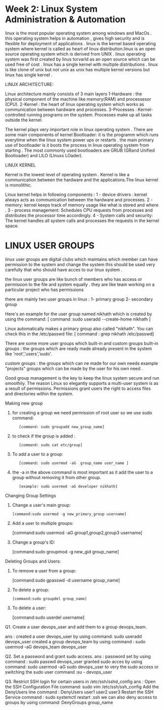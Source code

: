 # Week 2: Linux System Administration & Automation

linux is the most popular operating system among windows and MacOs . this operating system helps in automation , gives high security and is flexible for deployment of applications .
linux is the kernel based operating system where kernel is called as heart of linux distribution.linux is an open source operating system which is derived from UNIX .
linux operating system was first created by linus torvarld as an open source which can be used free of cost .
linux has a single kernel with multiple distributions . linux is like clone of unix but not unix as unix has multiple kernel versions but linux has single kernel . 

LINUX ARCHITECTURE:

Linux architecture mainly consists of 3 main layers 
1-Hardware : the physical component of the machine like memory(RAM) and processesor (CPU).
2-Kernel : the heart of linux operating system which works as communication between hardware and processes.
3-Processes : Kernel-controlled running programs on the system. Processes make up all tasks outside the kernel.

The kernel plays very important role in linux operating system . There are some main components of kernel 
Bootloader: it is the programm which runs everytime when the linux system power ups or restarts . the main primary use of bootloader is it boots the process in linux operating system from starting . 
The most commonly used bootloaders are GRUB (GRand Unified Bootloader) and LILO (LInuxs LOader).

LINUX KERNEL 

Kernel is the lowest level of operating system . Kernel is like a communication between the hardware and the applications.The linux kernel is monolithic. 

Linux kernel helps in following components :
1 - device drivers : kernel always acts as communication between the hardware and processes.
2 - memory: kernel keeps track of memory usage like what is stored and where .
3 - process management: Schedules CPU requests from processes and distributes the processor time accordingly.
4 - System calls and security: The kernel handles all system calls and processes the requests in the kernel space.

# LINUX USER GROUPS 

linux user groups are digital clubs which maintains which member can have permission to the system and change the system this should be used very carefully that who should have acces to our linux system .

the linux user groups are like bunch of members who has access or permission to the file and system equally . they are like team working on a particular project who has permissions 

there are mainly two user groups in linux :
1- primary group
2- secondary group 

Here's an example for the user group named nikhath which is created by using the command:
        [ command :sudo useradd --create-home nikhath ]

Linux automatically makes a primary group also called "nikhath". You can check this in the /etc/passwd file:
        [ command : grep nikhath /etc/passwd]

There are some more user groups which built-in and custom groups 
built-in groups : the groups which are ready made already present in the system like 'root','users','sudo'.

custom groups : the groups which can ne made for our own needs example "projects" groups which can be made by the user for his own need .

Good group management is the key to keep the linux system secure and run smoothily.
The reason Linux so elegantly supports a multi-user system is as a result of permissions. Permissions grant users the right to access files and directories within the system.


Making new group

1. for creating a group we need permission of root user so we use sudo command:

          [command: sudo groupadd new_group_name]

2. to check if the group is added :

          [command: sudo cat etc/group]

3. To add a user to a group:

          [command: sudo usermod -aG  group_name user_name ]

4. the -a in the above command is most important as it add the user to a group without removing it from other group.

          [example: sudo usermod -aG developer nikhath]

Changing Group Settings

1. Change a user's main group:

       [command:sudo usermod -g new_primary_group username]

2. Add a user to multiple groups:

      [command:sudo usermod -aG group1,group2,group3 username]

3. Change a group's ID:

      [command:sudo groupmod -g new_gid group_name]
      
          
Deleting Groups and Users:

1. To remove a user from a group:

      [command:sudo gpasswd -d username group_name]

2. To delete a group:

       [command:sudo groupdel group_name]

3.  To delete a user:   

       [command:sudo userdel username]

Q1. Create a user devops_user and add them to a group devops_team.

ans : created a user devops_user by using command: sudo useradd devops_user
      created a group devops_team by using command : sudo usermod -aG devops_team devops_user

Q2. Set a password and grant sudo access.
ans : password set by using command :      sudo passwd devops_user
      granted sudo acces by using command: sudo usermod -aG sudo devops_user
      to very the sudo access or switching the sudo user  command :su - devops_user

Q3. Restrict SSH login for certain users in /etc/ssh/sshd_config
ans : Open the SSH Configuration File command: sudo vim /etc/ssh/ssh_config
      Add the DenyUsers line   command : DenyUsers user1 user2 user3 
      Restart the SSH Service command : sudo systemctl restart .ssh
      we can also deny access to groups by using command: DenyGroups group_name


